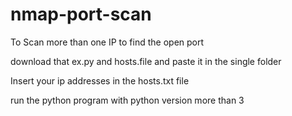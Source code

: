 # nmap-port-scan
To Scan more than one IP to find the open port

download that ex.py and hosts.file and paste it in the single folder


Insert your ip addresses in the hosts.txt file



run the python program with python version more than 3
